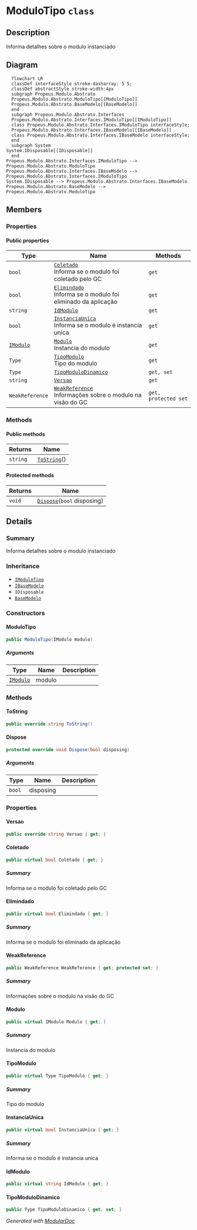 # ModuloTipo `class`

## Description
Informa detalhes sobre o modulo instanciado

## Diagram
```mermaid
  flowchart LR
  classDef interfaceStyle stroke-dasharray: 5 5;
  classDef abstractStyle stroke-width:4px
  subgraph Propeus.Modulo.Abstrato
  Propeus.Modulo.Abstrato.ModuloTipo[[ModuloTipo]]
  Propeus.Modulo.Abstrato.BaseModelo[[BaseModelo]]
  end
  subgraph Propeus.Modulo.Abstrato.Interfaces
  Propeus.Modulo.Abstrato.Interfaces.IModuloTipo[[IModuloTipo]]
  class Propeus.Modulo.Abstrato.Interfaces.IModuloTipo interfaceStyle;
  Propeus.Modulo.Abstrato.Interfaces.IBaseModelo[[IBaseModelo]]
  class Propeus.Modulo.Abstrato.Interfaces.IBaseModelo interfaceStyle;
  end
  subgraph System
System.IDisposable[[IDisposable]]
  end
Propeus.Modulo.Abstrato.Interfaces.IModuloTipo --> Propeus.Modulo.Abstrato.ModuloTipo
Propeus.Modulo.Abstrato.Interfaces.IBaseModelo --> Propeus.Modulo.Abstrato.Interfaces.IModuloTipo
System.IDisposable --> Propeus.Modulo.Abstrato.Interfaces.IBaseModelo
Propeus.Modulo.Abstrato.BaseModelo --> Propeus.Modulo.Abstrato.ModuloTipo
```

## Members
### Properties
#### Public  properties
| Type | Name | Methods |
| --- | --- | --- |
| `bool` | [`Coletado`](#coletado)<br>Informa se o modulo foi coletado pelo GC | `get` |
| `bool` | [`Elimindado`](#elimindado)<br>Informa se o modulo foi eliminado da aplicação | `get` |
| `string` | [`IdModulo`](#idmodulo) | `get` |
| `bool` | [`InstanciaUnica`](#instanciaunica)<br>Informa se o modulo é instancia unica | `get` |
| [`IModulo`](./propeusmoduloabstratointerfaces-IModulo) | [`Modulo`](#modulo)<br>Instancia do modulo | `get` |
| `Type` | [`TipoModulo`](#tipomodulo)<br>Tipo do modulo | `get` |
| `Type` | [`TipoModuloDinamico`](#tipomodulodinamico) | `get, set` |
| `string` | [`Versao`](#versao) | `get` |
| `WeakReference` | [`WeakReference`](#weakreference)<br>Informações sobre o modulo na visão do GC | `get, protected set` |

### Methods
#### Public  methods
| Returns | Name |
| --- | --- |
| `string` | [`ToString`](#tostring)() |

#### Protected  methods
| Returns | Name |
| --- | --- |
| `void` | [`Dispose`](#dispose)(`bool` disposing) |

## Details
### Summary
Informa detalhes sobre o modulo instanciado

### Inheritance
 - [
`IModuloTipo`
](./propeusmoduloabstratointerfaces-IModuloTipo)
 - [
`IBaseModelo`
](./propeusmoduloabstratointerfaces-IBaseModelo)
 - `IDisposable`
 - [
`BaseModelo`
](./propeusmoduloabstrato-BaseModelo)

### Constructors
#### ModuloTipo
```csharp
public ModuloTipo(IModulo modulo)
```
##### Arguments
| Type | Name | Description |
| --- | --- | --- |
| [`IModulo`](./propeusmoduloabstratointerfaces-IModulo) | modulo |   |

### Methods
#### ToString
```csharp
public override string ToString()
```

#### Dispose
```csharp
protected override void Dispose(bool disposing)
```
##### Arguments
| Type | Name | Description |
| --- | --- | --- |
| `bool` | disposing |   |

### Properties
#### Versao
```csharp
public override string Versao { get; }
```

#### Coletado
```csharp
public virtual bool Coletado { get; }
```
##### Summary
Informa se o modulo foi coletado pelo GC

#### Elimindado
```csharp
public virtual bool Elimindado { get; }
```
##### Summary
Informa se o modulo foi eliminado da aplicação

#### WeakReference
```csharp
public WeakReference WeakReference { get; protected set; }
```
##### Summary
Informações sobre o modulo na visão do GC

#### Modulo
```csharp
public virtual IModulo Modulo { get; }
```
##### Summary
Instancia do modulo

#### TipoModulo
```csharp
public virtual Type TipoModulo { get; }
```
##### Summary
Tipo do modulo

#### InstanciaUnica
```csharp
public virtual bool InstanciaUnica { get; }
```
##### Summary
Informa se o modulo é instancia unica

#### IdModulo
```csharp
public virtual string IdModulo { get; }
```

#### TipoModuloDinamico
```csharp
public Type TipoModuloDinamico { get; set; }
```

*Generated with* [*ModularDoc*](https://github.com/hailstorm75/ModularDoc)
